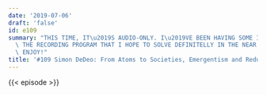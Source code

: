 ```yaml
---
date: '2019-07-06'
draft: 'false'
id: e109
summary: "THIS TIME, IT\u2019S AUDIO-ONLY. I\u2019VE BEEN HAVING SOME ISSUES WITH\
  \ THE RECORDING PROGRAM THAT I HOPE TO SOLVE DEFINITELLY IN THE NEAR FUTURE. PLEASE\
  \ ENJOY!"
title: '#109 Simon DeDeo: From Atoms to Societies, Emergentism and Reductionism'
---
```

{{< episode >}}
